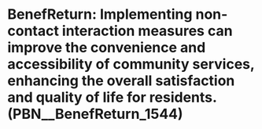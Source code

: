 # BenefReturn: __Implementing non-contact interaction measures can improve the convenience and accessibility of community services, enhancing the overall satisfaction and quality of life for residents.__ (PBN__BenefReturn_1544)

